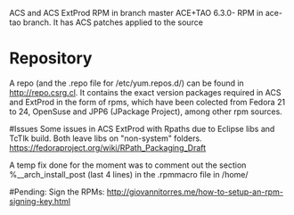 ACS and ACS ExtProd RPM in branch master
ACE+TAO 6.3.0-<ACSVERSION> RPM in ace-tao branch. It has ACS patches applied to the source

# Repository
A repo (and the .repo file for /etc/yum.repos.d/) can be found in http://repo.csrg.cl.
It contains the exact version packages required in ACS and ExtProd in the form of rpms, which have been colected
from Fedora 21 to 24, OpenSuse and JPP6 (JPackage Project), among other rpm sources.

#Issues
Some issues in ACS ExtProd with Rpaths due to Eclipse libs and TcTlk build. Both leave libs on "non-system" folders.
https://fedoraproject.org/wiki/RPath_Packaging_Draft

A temp fix done for the moment was to comment out the section %__arch_install_post (last 4 lines) 
in the .rpmmacro file in /home/<user used to build-rebuild rpm>

#Pending:
Sign the RPMs: http://giovannitorres.me/how-to-setup-an-rpm-signing-key.html
